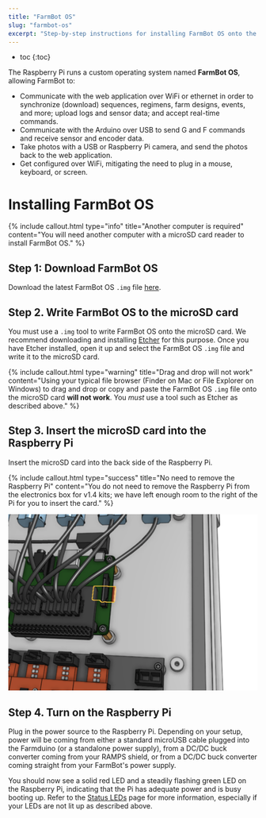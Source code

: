 ```yaml
---
title: "FarmBot OS"
slug: "farmbot-os"
excerpt: "Step-by-step instructions for installing FarmBot OS onto the Raspberry Pi.\nDownload the latest FarmBot OS `.img` file [here](http://os.farm.bot)."
---
```


* toc
{:toc}

The Raspberry Pi runs a custom operating system named **FarmBot OS**, allowing FarmBot to:

* Communicate with the web application over WiFi or ethernet in order to synchronize (download) sequences, regimens, farm designs, events, and more; upload logs and sensor data; and accept real-time commands.
* Communicate with the Arduino over USB to send G and F commands and receive sensor and encoder data.
* Take photos with a USB or Raspberry Pi camera, and send the photos back to the web application.
* Get configured over WiFi, mitigating the need to plug in a mouse, keyboard, or screen.

# Installing FarmBot OS



{%
include callout.html
type="info"
title="Another computer is required"
content="You will need another computer with a microSD card reader to install FarmBot OS."
%}

## Step 1: Download FarmBot OS
Download the latest FarmBot OS `.img` file [here](http://os.farm.bot).

## Step 2. Write FarmBot OS to the microSD card
You must use a `.img` tool to write FarmBot OS onto the microSD card. We recommend downloading and installing [Etcher](https://etcher.io/) for this purpose. Once you have Etcher installed, open it up and select the FarmBot OS `.img` file and write it to the microSD card.

{%
include callout.html
type="warning"
title="Drag and drop will not work"
content="Using your typical file browser (Finder on Mac or File Explorer on Windows) to drag and drop or copy and paste the FarmBot OS `.img` file onto the microSD card **will not work**. You *must* use a tool such as Etcher as described above."
%}

## Step 3. Insert the microSD card into the Raspberry Pi
Insert the microSD card into the back side of the Raspberry Pi.

{%
include callout.html
type="success"
title="No need to remove the Raspberry Pi"
content="You do not need to remove the Raspberry Pi from the electronics box for v1.4 kits; we have left enough room to the right of the Pi for you to insert the card."
%}



![Screen Shot 2018-10-04 at 5.10.01 PM.png](Screen_Shot_2018-10-04_at_5.10.01_PM.png)

## Step 4. Turn on the Raspberry Pi
Plug in the power source to the Raspberry Pi. Depending on your setup, power will be coming from either a standard microUSB cable plugged into the Farmduino (or a standalone power supply), from a DC/DC buck converter coming from your RAMPS shield, or from a DC/DC buck converter coming straight from your FarmBot's power supply.

You should now see a solid red <span class="fa fa-circle" style="color: red;opacity: 1"></span> LED and a steadily flashing green <span class="fa fa-circle" style="color: green;opacity: 1"></span> LED on the Raspberry Pi, indicating that the Pi has adequate power and is busy booting up. Refer to the [Status LEDs](farmbot-os/status-leds.md) page for more information, especially if your LEDs are not lit up as described above.
